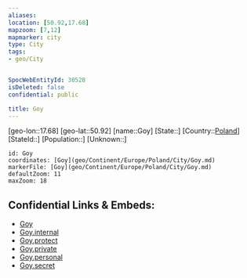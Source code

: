 ```yaml
---
aliases: 
location: [50.92,17.68]
mapzoom: [7,12] 
mapmarker: city 
type: City
tags:
- geo/City


SpocWebEntityId: 30528
isDeleted: false
confidential: public

title: Goy
---
```

[geo-lon::17.68]
[geo-lat::50.92]
[name::Goy]
[State::]
[Country::[Poland](geo/Continent/Europe/Poland.md)]
[StateId::]
[Population::]
[Unknown::]


```leaflet
id: Goy
coordinates: [Goy](geo/Continent/Europe/Poland/City/Goy.md)
markerFile: [Goy](geo/Continent/Europe/Poland/City/Goy.md)
defaultZoom: 11 
maxZoom: 18
```


## Confidential Links & Embeds: 
- [Goy](../../../../../../_public/geo/Continent/Europe/Poland/City/Goy.md) 
- [Goy.internal](../../../../../../_internal/geo/Continent/Europe/Poland/City/Goy.internal.md) 
- [Goy.protect](../../../../../../_protect/geo/Continent/Europe/Poland/City/Goy.protect.md) 
- [Goy.private](../../../../../../_private/geo/Continent/Europe/Poland/City/Goy.private.md) 
- [Goy.personal](../../../../../../_personal/geo/Continent/Europe/Poland/City/Goy.personal.md) 
- [Goy.secret](../../../../../../_secret/geo/Continent/Europe/Poland/City/Goy.secret.md) 

